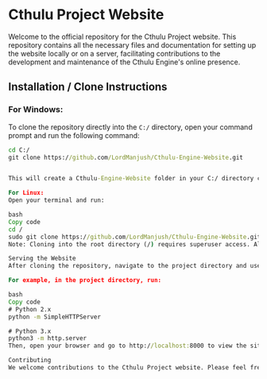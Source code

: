 # Cthulu Project Website

Welcome to the official repository for the Cthulu Project website. This repository contains all the necessary files and documentation for setting up the website locally or on a server, facilitating contributions to the development and maintenance of the Cthulu Engine's online presence.

## Installation / Clone Instructions

### For Windows:

To clone the repository directly into the `C:/` directory, open your command prompt and run the following command:

```cmd
cd C:/
git clone https://github.com/LordManjush/Cthulu-Engine-Website.git


This will create a Cthulu-Engine-Website folder in your C:/ directory containing all the project files.

For Linux:
Open your terminal and run:

bash
Copy code
cd /
sudo git clone https://github.com/LordManjush/Cthulu-Engine-Website.git
Note: Cloning into the root directory (/) requires superuser access. Alternatively, you can clone into your home directory or another location where you have write permissions and then move the contents to serve them appropriately.

Serving the Website
After cloning the repository, navigate to the project directory and use your preferred method to serve the website. For development purposes, you can use a simple Python HTTP server.

For example, in the project directory, run:

bash
Copy code
# Python 2.x
python -m SimpleHTTPServer

# Python 3.x
python3 -m http.server
Then, open your browser and go to http://localhost:8000 to view the site.

Contributing
We welcome contributions to the Cthulu Project website. Please feel free to submit issues and pull requests.